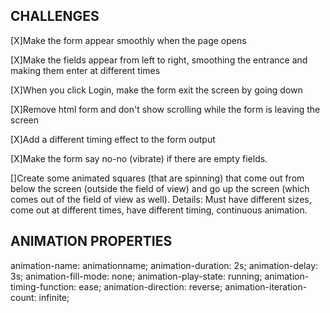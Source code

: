 <h2>CHALLENGES</h2>

 [X]Make the form appear smoothly when the page opens

 [X]Make the fields appear from left to right, smoothing the entrance and making them enter at different times

 [X]When you click Login, make the form exit the screen by going down

 [X]Remove html form and don't show scrolling while the form is leaving the screen

 [X]Add a different timing effect to the form output

 [X]Make the form say no-no (vibrate) if there are empty fields.

 []Create some animated squares (that are spinning) that come out from below the screen 
 (outside the field of view) and go up the screen (which comes out of the field of view as well). Details: Must have different sizes, come out at different times, have different timing, continuous animation.

 <h2>ANIMATION PROPERTIES</h2>
 animation-name: animationname;
 animation-duration: 2s;
 animation-delay: 3s;
 animation-fill-mode: none;
 animation-play-state: running;
 animation-timing-function: ease;
 animation-direction: reverse;
 animation-iteration-count: infinite;